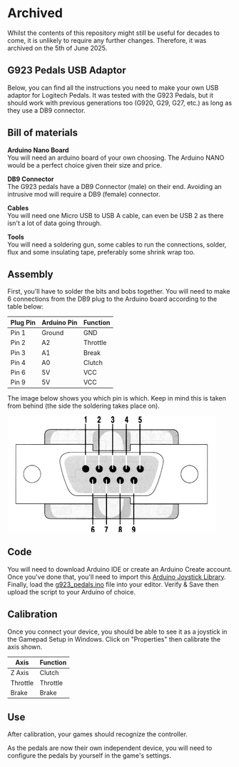 # Archived
Whilst the contents of this repository might still be useful for decades to come, it is unlikely to require any further changes. Therefore, it was archived on the 5th of June 2025.

## G923 Pedals USB Adaptor
Below, you can find all the instructions you need to make your own USB adaptor for Logitech Pedals. It was tested with the G923 Pedals, but it should work with previous generations too (G920, G29, G27, etc.) as long as they use a DB9 connector.

## Bill of materials
**Arduino Nano Board**  
You will need an arduino board of your own choosing. The Arduino NANO would be a perfect choice given their size and price.

**DB9 Connector**  
The G923 pedals have a DB9 Connector (male) on their end. Avoiding an intrusive mod will require a DB9 (female) connector.

**Cables**  
You will need one Micro USB to USB A cable, can even be USB 2 as there isn't a lot of data going through.

**Tools**  
You will need a soldering gun, some cables to run the connections, solder, flux and some insulating tape, preferably some shrink wrap too.

## Assembly
First, you'll have to solder the bits and bobs together. You will need to make 6 connections from the DB9 plug to the Arduino board according to the table below:

| Plug Pin | Arduino Pin | Function |
|----------|-------------|----------|
| Pin 1    | Ground      | GND      |
| Pin 2    | A2          | Throttle |
| Pin 3    | A1          | Break    |
| Pin 4    | A0          | Clutch   |
| Pin 6    | 5V          | VCC      |
| Pin 9    | 5V          | VCC      |

The image below shows you which pin is which. Keep in mind this is taken from behind (the side the soldering takes place on).

![pinout image](./9-pinout.gif)

## Code
You will need to download Arduino IDE or create an Arduino Create account. Once you've done that, you'll need to import this [Arduino Joystick Library](https://github.com/MHeironimus/ArduinoJoystickLibrary).
Finally, load the [g923_pedals.ino](./g923_pedals.ino) file into your editor.
Verify & Save then upload the script to your Arduino of choice.

## Calibration
Once you connect your device, you should be able to see it as a joystick in the Gamepad Setup in Windows.
Click on "Properties" then calibrate the axis shown.

| Axis     | Function |
|----------|----------|
| Z Axis   | Clutch   |
| Throttle | Throttle |
| Brake    | Brake    |

## Use

After calibration, your games should recognize the controller.

As the pedals are now their own independent device, you will need to configure the pedals by yourself in the game's settings.
